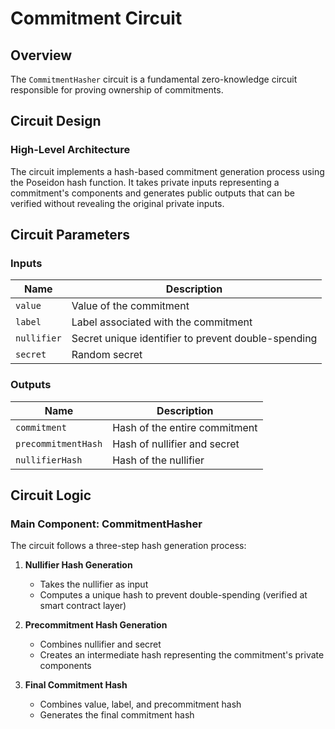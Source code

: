 # Commitment Circuit

## Overview

The `CommitmentHasher` circuit is a fundamental zero-knowledge circuit responsible for proving ownership of commitments.

## Circuit Design

### High-Level Architecture

The circuit implements a hash-based commitment generation process using the Poseidon hash function. It takes private inputs representing a commitment's components and generates public outputs that can be verified without revealing the original private inputs.

## Circuit Parameters

### Inputs

| Name        | Description                                         |
| ----------- | --------------------------------------------------- |
| `value`     | Value of the commitment                             |
| `label`     | Label associated with the commitment                |
| `nullifier` | Secret unique identifier to prevent double-spending |
| `secret`    | Random secret                                       |

### Outputs

| Name                | Description                   |
| ------------------- | ----------------------------- |
| `commitment`        | Hash of the entire commitment |
| `precommitmentHash` | Hash of nullifier and secret  |
| `nullifierHash`     | Hash of the nullifier         |

## Circuit Logic

### Main Component: CommitmentHasher

The circuit follows a three-step hash generation process:

1. **Nullifier Hash Generation**

   - Takes the nullifier as input
   - Computes a unique hash to prevent double-spending (verified at smart contract layer)

2. **Precommitment Hash Generation**

   - Combines nullifier and secret
   - Creates an intermediate hash representing the commitment's private components

3. **Final Commitment Hash**
   - Combines value, label, and precommitment hash
   - Generates the final commitment hash
